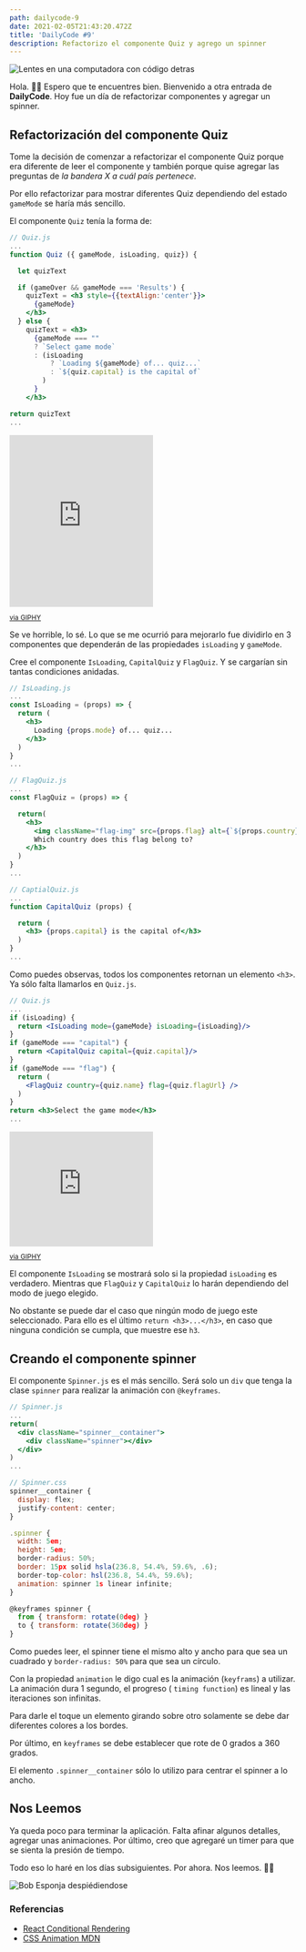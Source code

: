 ```yaml
---
path: dailycode-9
date: 2021-02-05T21:43:20.472Z
title: 'DailyCode #9'
description: Refactorizo el componente Quiz y agrego un spinner
---
```

![Lentes en una computadora con código detras](/assets/welcome-blog.jpeg)

Hola. 👋🏼 Espero que te encuentres bien. Bienvenido a otra entrada de **DailyCode**. Hoy fue un día de refactorizar componentes y agregar un spinner.

## Refactorización del componente Quiz

Tome la decisión de comenzar a refactorizar el componente Quiz porque era diferente de leer el componente y también porque quise agregar las preguntas de *la bandera X a cuál país pertenece.*

Por ello refactorizar para mostrar diferentes Quiz dependiendo del estado `gameMode` se haría más sencillo.

El componente `Quiz` tenía la forma de:

```jsx
// Quiz.js
...
function Quiz ({ gameMode, isLoading, quiz}) {

  let quizText

  if (gameOver && gameMode === 'Results') {
    quizText = <h3 style={{textAlign:'center'}}>
      {gameMode}
    </h3>
  } else {
    quizText = <h3>
      {gameMode === ""
      ? `Select game mode`
      : (isLoading
          ? `Loading ${gameMode} of... quiz...`
          : `${quiz.capital} is the capital of`
        )
      }
    </h3>

return quizText
...
```

<div style="width:50%;height:0;padding-bottom:60%;position:relative;"><iframe src="https://giphy.com/embed/eh7W3dJGvRa4FymAPf" width="100%" height="100%" style="position:absolute" frameBorder="0" class="giphy-embed" allowFullScreen></iframe></div><small><p><a href="https://giphy.com/gifs/tiktok-dog-pitbull-big-eh7W3dJGvRa4FymAPf">via GIPHY</a></p></small>


Se ve horrible, lo sé. Lo que se me ocurrió para mejorarlo fue dividirlo en 3 componentes que dependerán de las propiedades `isLoading` y `gameMode`.

Cree el componente `IsLoading`, `CapitalQuiz` y `FlagQuiz`. Y se cargarían sin tantas condiciones anidadas.

```jsx
// IsLoading.js
...
const IsLoading = (props) => {
  return (
    <h3>
      Loading {props.mode} of... quiz...
    </h3>
  )
}
...
```

```jsx
// FlagQuiz.js
...
const FlagQuiz = (props) => {

  return(
    <h3>
      <img className="flag-img" src={props.flag} alt={`${props.country} flag`}/>
      Which country does this flag belong to?
    </h3>
  )
}
...
```

```jsx
// CaptialQuiz.js
...
function CapitalQuiz (props) {

  return (
    <h3> {props.capital} is the capital of</h3>
  )
}
...
```

Como puedes observas, todos los componentes retornan un elemento `<h3>`. Ya sólo falta llamarlos en `Quiz.js`.

```jsx
// Quiz.js
...
if (isLoading) {
  return <IsLoading mode={gameMode} isLoading={isLoading}/>
}
if (gameMode === "capital") {
  return <CapitalQuiz capital={quiz.capital}/>
}
if (gameMode === "flag") {
  return (
    <FlagQuiz country={quiz.name} flag={quiz.flagUrl} />
  )
}
return <h3>Select the game mode</h3>    
...
```
<div style="width:50%;height:0;padding-bottom:40%;position:relative;"><iframe src="https://giphy.com/embed/3kuSo744UIPJjcJUEn" width="100%" height="100%" style="position:absolute" frameBorder="0" class="giphy-embed" allowFullScreen></iframe></div><small><p><a href="https://giphy.com/gifs/MaxisOfficial-approved-chopped-stamped-3kuSo744UIPJjcJUEn">via GIPHY</a></p></small>

El componente `IsLoading` se mostrará solo si la propiedad `isLoading` es verdadero. Mientras que `FlagQuiz` y `CapitalQuiz` lo harán dependiendo del modo de juego elegido.

No obstante se puede dar el caso que ningún modo de juego este seleccionado. Para ello es el último `return <h3>...</h3>`, en caso que ninguna condición se cumpla, que muestre ese `h3`.

## Creando el componente spinner

El componente `Spinner.js` es el más sencillo. Será solo un `div` que tenga la clase `spinner` para realizar la animación con `@keyframes`.

```jsx
// Spinner.js
...
return(
  <div className="spinner__container">
    <div className="spinner"></div>
  </div>
)
...
```

```jsx
// Spinner.css
spinner__container {
  display: flex;
  justify-content: center;
}

.spinner {
  width: 5em;
  height: 5em;
  border-radius: 50%;
  border: 15px solid hsla(236.8, 54.4%, 59.6%, .6);
  border-top-color: hsl(236.8, 54.4%, 59.6%);
  animation: spinner 1s linear infinite;
}

@keyframes spinner {
  from { transform: rotate(0deg) }
  to { transform: rotate(360deg) }
}
```

Como puedes leer, el spinner tiene el mismo alto y ancho para que sea un cuadrado y `border-radius: 50%` para que sea un círculo.

Con la propiedad `animation` le digo cual es la animación (`keyframs`) a utilizar. La animación dura 1 segundo, el progreso ( `timing function`) es lineal y las iteraciones son infinitas.

Para darle el toque un elemento girando sobre otro solamente se debe dar diferentes colores a los bordes.

Por último, en `keyframes` se debe establecer que rote de 0 grados a 360 grados.

El elemento `.spinner__container` sólo lo utilizo para centrar el spinner a lo ancho.

## Nos Leemos

Ya queda poco para terminar la aplicación. Falta afinar algunos detalles, agregar unas animaciones. Por último, creo que agregaré un timer para que se sienta la presión de tiempo.

Todo eso lo haré en los días subsiguientes. Por ahora. Nos leemos. 👋🏼 

![Bob Esponja despiédiendose](/assets/cya.gif)

### Referencias

- [React Conditional Rendering](https://reactjs.org/docs/conditional-rendering.html)
- [CSS Animation MDN](https://developer.mozilla.org/en-US/docs/Web/CSS/animation)

